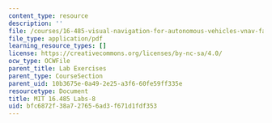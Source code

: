 ```yaml
---
content_type: resource
description: ''
file: /courses/16-485-visual-navigation-for-autonomous-vehicles-vnav-fall-2020/bfc6872f38a727656ad3f671d1fdf353_MIT16_485F20_Lab8Slides.pdf
file_type: application/pdf
learning_resource_types: []
license: https://creativecommons.org/licenses/by-nc-sa/4.0/
ocw_type: OCWFile
parent_title: Lab Exercises
parent_type: CourseSection
parent_uid: 10b3675e-0a49-2e25-a3f6-60fe59ff335e
resourcetype: Document
title: MIT 16.485 Labs-8
uid: bfc6872f-38a7-2765-6ad3-f671d1fdf353
---
```

